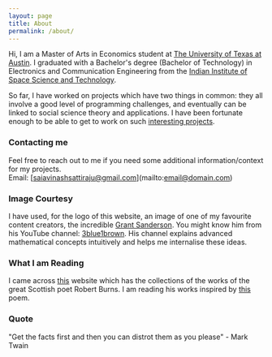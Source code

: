 ```yaml
---
layout: page
title: About
permalink: /about/
---
```


Hi, I am a Master of Arts in Economics student at [The University of Texas at Austin](https://liberalarts.utexas.edu/economics/). I graduated with a Bachelor's degree (Bachelor of Technology) in Electronics and Communication Engineering from the [Indian Institute of Space Science and Technology](https://www.iist.ac.in/).  
  
So far, I have worked on projects which have two things in common: they all involve a good level of programming challenges, and eventually can be linked to social science theory and applications. I have been fortunate enough to be able to get to work on such [interesting projects](https://10avinash.github.io/projects/).  


### Contacting me
Feel free to reach out to me if you need some additional information/context for my projects.  
Email: [saiavinashsattiraju@gmail.com](mailto:email@domain.com\)  
  
### Image Courtesy
I have used, for the logo of this website, an image of one of my favourite content creators, the incredible [Grant Sanderson](https://www.3blue1brown.com/about). You might know him from his YouTube channel: [3blue1brown](https://www.youtube.com/channel/UCYO_jab_esuFRV4b17AJtAw). His channel explains advanced mathematical concepts intuitively and helps me internalise these ideas.

### What I am Reading   
I came across [this](http://www.robertburns.org/works/) website which has the collections of the works of the great Scottish poet Robert Burns. I am reading his works inspired by [this](http://www.robertburns.org/works/416.shtml) poem.


### Quote
"Get the facts first and then you can distrot them as you please" - Mark Twain
